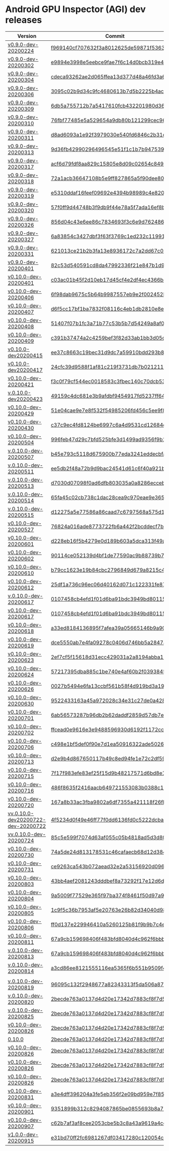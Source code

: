 # Android GPU Inspector (AGI) dev releases

| Version | Commit |
|---------|--------|
| [v0.9.0-dev-20200224](https://github.com/google/agi-dev-releases/releases/tag/v0.9.0-dev-20200224) | [f969140cf707632f3a8012625de59871f53632b1](https://github.com/google/agi/commit/f969140cf707632f3a8012625de59871f53632b1) |
| [v0.9.0-dev-20200302](https://github.com/google/agi-dev-releases/releases/tag/v0.9.0-dev-20200302) | [e9894e3998e5eebce9fae7f6c14d0bcb319e4706](https://github.com/google/agi/commit/e9894e3998e5eebce9fae7f6c14d0bcb319e4706) |
| [v0.9.0-dev-20200304](https://github.com/google/agi-dev-releases/releases/tag/v0.9.0-dev-20200304) | [cdeca93262ae2d065ffea13d377d48a46fd3a66f](https://github.com/google/agi/commit/cdeca93262ae2d065ffea13d377d48a46fd3a66f) |
| [v0.9.0-dev-20200306](https://github.com/google/agi-dev-releases/releases/tag/v0.9.0-dev-20200306) | [3095c02b9d34c9fc4680613b7d5b2225b4acc076](https://github.com/google/agi/commit/3095c02b9d34c9fc4680613b7d5b2225b4acc076) |
| [v0.9.0-dev-20200309](https://github.com/google/agi-dev-releases/releases/tag/v0.9.0-dev-20200309) | [6db5a755712b7a5417610fcb432201980d3645e3](https://github.com/google/agi/commit/6db5a755712b7a5417610fcb432201980d3645e3) |
| [v0.9.0-dev-20200310](https://github.com/google/agi-dev-releases/releases/tag/v0.9.0-dev-20200310) | [76fbf77485e5a529654a9db80b121299cec96ce9](https://github.com/google/agi/commit/76fbf77485e5a529654a9db80b121299cec96ce9) |
| [v0.9.0-dev-20200311](https://github.com/google/agi-dev-releases/releases/tag/v0.9.0-dev-20200311) | [d8ad6093a1e92f3979030e540fd6846c2b31d69c](https://github.com/google/agi/commit/d8ad6093a1e92f3979030e540fd6846c2b31d69c) |
| [v0.9.0-dev-20200313](https://github.com/google/agi-dev-releases/releases/tag/v0.9.0-dev-20200313) | [9d36fb42990296496545e51f1c1b7b9475399a79](https://github.com/google/agi/commit/9d36fb42990296496545e51f1c1b7b9475399a79) |
| [v0.9.0-dev-20200317](https://github.com/google/agi-dev-releases/releases/tag/v0.9.0-dev-20200317) | [acf6d79fdf8aa829c15805e8d09c02654c849734](https://github.com/google/agi/commit/acf6d79fdf8aa829c15805e8d09c02654c849734) |
| [v0.9.0-dev-20200318](https://github.com/google/agi-dev-releases/releases/tag/v0.9.0-dev-20200318) | [72a1acb36647108b5e9ff827865a5f90dee80fff](https://github.com/google/agi/commit/72a1acb36647108b5e9ff827865a5f90dee80fff) |
| [v0.9.0-dev-20200319](https://github.com/google/agi-dev-releases/releases/tag/v0.9.0-dev-20200319) | [e5310ddaf16feef09692e4394b98989c4e8200ec](https://github.com/google/agi/commit/e5310ddaf16feef09692e4394b98989c4e8200ec) |
| [v0.9.0-dev-20200320](https://github.com/google/agi-dev-releases/releases/tag/v0.9.0-dev-20200320) | [57f0ff9d44748b3f9db9f44e78a5f7ada16ef8bf](https://github.com/google/agi/commit/57f0ff9d44748b3f9db9f44e78a5f7ada16ef8bf) |
| [v0.9.0-dev-20200326](https://github.com/google/agi-dev-releases/releases/tag/v0.9.0-dev-20200326) | [856d04c43e6ee86c7834693f3c6e9d7624869c0e](https://github.com/google/agi/commit/856d04c43e6ee86c7834693f3c6e9d7624869c0e) |
| [v0.9.0-dev-20200327](https://github.com/google/agi-dev-releases/releases/tag/v0.9.0-dev-20200327) | [6a83854c3427dbf3f63f3769c1ed232c119915d4](https://github.com/google/agi/commit/6a83854c3427dbf3f63f3769c1ed232c119915d4) |
| [v0.9.0-dev-20200331](https://github.com/google/agi-dev-releases/releases/tag/v0.9.0-dev-20200331) | [621013ce21b2b3fa13e8936172c7a2dd67c0bd81](https://github.com/google/agi/commit/621013ce21b2b3fa13e8936172c7a2dd67c0bd81) |
| [v0.9.0-dev-20200401](https://github.com/google/agi-dev-releases/releases/tag/v0.9.0-dev-20200401) | [82c53d540591cd8da47992336f21e847b1d93e33](https://github.com/google/agi/commit/82c53d540591cd8da47992336f21e847b1d93e33) |
| [v0.10.0-dev-20200401](https://github.com/google/agi-dev-releases/releases/tag/v0.10.0-dev-20200401) | [c03ac01b45f2d10eb17d45cf4e2df4ec4366beb3](https://github.com/google/agi/commit/c03ac01b45f2d10eb17d45cf4e2df4ec4366beb3) |
| [v0.10.0-dev-20200406](https://github.com/google/agi-dev-releases/releases/tag/v0.10.0-dev-20200406) | [6f98dab9675c5b64b9987557eb9e2f002452b91b](https://github.com/google/agi/commit/6f98dab9675c5b64b9987557eb9e2f002452b91b) |
| [v0.10.0-dev-20200407](https://github.com/google/agi-dev-releases/releases/tag/v0.10.0-dev-20200407) | [d6f5cc17bf1ba7832f08116c4eb1db2810e8e104](https://github.com/google/agi/commit/d6f5cc17bf1ba7832f08116c4eb1db2810e8e104) |
| [v0.10.0-dev-20200408](https://github.com/google/agi-dev-releases/releases/tag/v0.10.0-dev-20200408) | [51407f07b1fc3a71b77c53b5b7d54249a8af0bcc](https://github.com/google/agi/commit/51407f07b1fc3a71b77c53b5b7d54249a8af0bcc) |
| [v0.10.0-dev-20200409](https://github.com/google/agi-dev-releases/releases/tag/v0.10.0-dev-20200409) | [c391b37474a2c4259bef3f82d33ab1bb3d05ce8a](https://github.com/google/agi/commit/c391b37474a2c4259bef3f82d33ab1bb3d05ce8a) |
| [v0.10.0-dev20200415](https://github.com/google/agi-dev-releases/releases/tag/v0.10.0-dev20200415) | [ee37c8663c19bec31d9dc7a59910bdd293b8520b](https://github.com/google/agi/commit/ee37c8663c19bec31d9dc7a59910bdd293b8520b) |
| [v0.10.0-dev20200417](https://github.com/google/agi-dev-releases/releases/tag/v0.10.0-dev20200417) | [24cfc39d9588f1af81c219f3731db7b02121171c](https://github.com/google/agi/commit/24cfc39d9588f1af81c219f3731db7b02121171c) |
| [v0.10.0-dev-20200421](https://github.com/google/agi-dev-releases/releases/tag/v0.10.0-dev-20200421) | [f3c0f79cf544ec0018583c3fbec140c70dcb530f](https://github.com/google/agi/commit/f3c0f79cf544ec0018583c3fbec140c70dcb530f) |
| [v.0.10.0-dev20200423](https://github.com/google/agi-dev-releases/releases/tag/v.0.10.0-dev20200423) | [49159c4dc681e3b9afdbf9454917fd5237ff64dc](https://github.com/google/agi/commit/49159c4dc681e3b9afdbf9454917fd5237ff64dc) |
| [v0.10.0-dev-20200429](https://github.com/google/agi-dev-releases/releases/tag/v0.10.0-dev-20200429) | [51e04cae9e7e8f532f54985206fd456c5ee9f83c](https://github.com/google/agi/commit/51e04cae9e7e8f532f54985206fd456c5ee9f83c) |
| [v0.10.0-dev-20200430](https://github.com/google/agi-dev-releases/releases/tag/v0.10.0-dev-20200430) | [c37c9ec4fd8124be6997c6a4d9531cd12684c4ff](https://github.com/google/agi/commit/c37c9ec4fd8124be6997c6a4d9531cd12684c4ff) |
| [v0.10.0-dev-20200504](https://github.com/google/agi-dev-releases/releases/tag/v0.10.0-dev-20200504) | [996feb47d29c7bfd525bfe3d1499ad9356f9b1cd](https://github.com/google/agi/commit/996feb47d29c7bfd525bfe3d1499ad9356f9b1cd) |
| [v.0.10.0-dev-20200507](https://github.com/google/agi-dev-releases/releases/tag/v.0.10.0-dev-20200507) | [b45e793c5118d675900b77eda3241eddecbfa67f](https://github.com/google/agi/commit/b45e793c5118d675900b77eda3241eddecbfa67f) |
| [v.0.10.0-dev-20200511](https://github.com/google/agi-dev-releases/releases/tag/v.0.10.0-dev-20200511) | [ee5db2f48a72b9d9bac24541d61c6f40a921b946](https://github.com/google/agi/commit/ee5db2f48a72b9d9bac24541d61c6f40a921b946) |
| [v.0.10.0-dev-20200513](https://github.com/google/agi-dev-releases/releases/tag/v.0.10.0-dev-20200513) | [d7030d07098f0ad6dfb803035a0a8286ecceb2de](https://github.com/google/agi/commit/d7030d07098f0ad6dfb803035a0a8286ecceb2de) |
| [v.0.10.0-dev-20200514](https://github.com/google/agi-dev-releases/releases/tag/v.0.10.0-dev-20200514) | [65fa45c02cb738c1dac28cea9c970eae9e365775](https://github.com/google/agi/commit/65fa45c02cb738c1dac28cea9c970eae9e365775) |
| [v.0.10.0-dev-20200515](https://github.com/google/agi-dev-releases/releases/tag/v.0.10.0-dev-20200515) | [d12275a5e77586a86caad7c6797568a575d1932e](https://github.com/google/agi/commit/d12275a5e77586a86caad7c6797568a575d1932e) |
| [v0.10.0-dev-20200527](https://github.com/google/agi-dev-releases/releases/tag/v0.10.0-dev-20200527) | [76824a016ade8773722fb6a442f2bcddecf7b212](https://github.com/google/agi/commit/76824a016ade8773722fb6a442f2bcddecf7b212) |
| [v0.10.0-dev-20200601](https://github.com/google/agi-dev-releases/releases/tag/v0.10.0-dev-20200601) | [d228eb16f5b4279e0d189b603a5dca313f49afd0](https://github.com/google/agi/commit/d228eb16f5b4279e0d189b603a5dca313f49afd0) |
| [v0.10.0-dev-20200602](https://github.com/google/agi-dev-releases/releases/tag/v0.10.0-dev-20200602) | [90114ce052139d4bf1de77590ac9b88739b7574d](https://github.com/google/agi/commit/90114ce052139d4bf1de77590ac9b88739b7574d) |
| [v0.10.0-dev-20200610](https://github.com/google/agi-dev-releases/releases/tag/v0.10.0-dev-20200610) | [b79cc1623e19b84cbc2796849d679a8215c45406](https://github.com/google/agi/commit/b79cc1623e19b84cbc2796849d679a8215c45406) |
| [v0.10.0-dev-20200612](https://github.com/google/agi-dev-releases/releases/tag/v0.10.0-dev-20200612) | [25df1a736c96ec06d40162d071c122331fe874bb](https://github.com/google/agi/commit/25df1a736c96ec06d40162d071c122331fe874bb) |
| [v.0.10.0-dev-20200617](https://github.com/google/agi-dev-releases/releases/tag/v.0.10.0-dev-20200617) | [0107458cb4efd1f01d6ba91bdc3949bd801151e8](https://github.com/google/agi/commit/0107458cb4efd1f01d6ba91bdc3949bd801151e8) |
| [v0.10.0-dev-20200617](https://github.com/google/agi-dev-releases/releases/tag/v0.10.0-dev-20200617) | [0107458cb4efd1f01d6ba91bdc3949bd801151e8](https://github.com/google/agi/commit/0107458cb4efd1f01d6ba91bdc3949bd801151e8) |
| [v0.10.0-dev-20200618](https://github.com/google/agi-dev-releases/releases/tag/v0.10.0-dev-20200618) | [a33ed8184136895f7afea39a05665146b9a906a8](https://github.com/google/agi/commit/a33ed8184136895f7afea39a05665146b9a906a8) |
| [v0.10.0-dev-20200619](https://github.com/google/agi-dev-releases/releases/tag/v0.10.0-dev-20200619) | [dce5550ab7e4fa09278c0406d746bb5a28478d56](https://github.com/google/agi/commit/dce5550ab7e4fa09278c0406d746bb5a28478d56) |
| [v0.10.0-dev-20200623](https://github.com/google/agi-dev-releases/releases/tag/v0.10-dev-20200623) | [2ef7cf5f15618d31ecc429031a2a8194abba16c8](https://github.com/google/agi/commit/2ef7cf5f15618d31ecc429031a2a8194abba16c8) |
| [v0.10.0-dev-20200624](https://github.com/google/agi-dev-releases/releases/tag/v0.10-dev-20200624) | [57217395dba885c1be740e4af60b2f0393845fb6](https://github.com/google/agi/commit/57217395dba885c1be740e4af60b2f0393845fb6) |
| [v0.10.0-dev-20200626](https://github.com/google/agi-dev-releases/releases/tag/v0.10.0-dev-20200626) | [0027b5494e6fa13ccbf561b58f4d919bd3a190db](https://github.com/google/agi/commit/0027b5494e6fa13ccbf561b58f4d919bd3a190db) |
| [v0.10.0-dev-20200630](https://github.com/google/agi-dev-releases/releases/tag/v0.10.0-dev-20200630) | [9522433163a45a972028c34e31c27de0a428bd03](https://github.com/google/agi/commit/9522433163a45a972028c34e31c27de0a428bd03) |
| [v0.10.0-dev-20200701](https://github.com/google/agi-dev-releases/releases/tag/v0.10.0-dev-20200701) | [6ab56573287b96db2b62daddf2859d57db7e69eb](https://github.com/google/agi/commit/6ab56573287b96db2b62daddf2859d57db7e69eb) |
| [v0.10.0-dev-20200702](https://github.com/google/agi-dev-releases/releases/tag/v0.10.0-dev-20200702) | [ffcead0e9616e3e9488596930d6192f1172cc9a9](https://github.com/google/agi/commit/ffcead0e9616e3e9488596930d6192f1172cc9a9) |
| [v0.10.0-dev-20200706](https://github.com/google/agi-dev-releases/releases/tag/v0.10.0-dev-20200706) | [c498e1bf5def0f90e7d1ea50916322ade5026e03](https://github.com/google/agi/commit/c498e1bf5def0f90e7d1ea50916322ade5026e03) |
| [v0.10.0-dev-20200713](https://github.com/google/agi-dev-releases/releases/tag/v0.10.0-dev-20200713) | [d2e9b4d867650117b49c8ed94fe1e72c2df5960b](https://github.com/google/agi/commit/d2e9b4d867650117b49c8ed94fe1e72c2df5960b) |
| [v0.10.0-dev-20200715](https://github.com/google/agi-dev-releases/releases/tag/v0.10.0-dev-20200715) | [7f17f983efe83ef25f15d9b48217571d6bd8e18c](https://github.com/google/agi/commit/7f17f983efe83ef25f15d9b48217571d6bd8e18c) |
| [v0.10.0-dev-20200716](https://github.com/google/agi-dev-releases/releases/tag/v0.10.0-dev-20200716) | [486f8635f2416aacb649721553083b0388c16188](https://github.com/google/agi/commit/486f8635f2416aacb649721553083b0388c16188) |
| [v0.10.0-dev-20200720](https://github.com/google/agi-dev-releases/releases/tag/v0.10.0-dev-20200720) | [167a8b33ac3fba9802a6df7355a421118f26fbc0](https://github.com/google/agi/commit/167a8b33ac3fba9802a6df7355a421118f26fbc0) |
| [vv.0.10.0-dev20200722-dev-20200722](https://github.com/google/agi-dev-releases/releases/tag/vv.0.10.0-dev20200722-dev-20200722) | [4f5234d0f49e46ff77f0dd6136fd0c5222dcba57](https://github.com/google/agi/commit/4f5234d0f49e46ff77f0dd6136fd0c5222dcba57) |
| [vv.0.10.0-dev-20200724](https://github.com/google/agi-dev-releases/releases/tag/vv.0.10.0-dev-20200724) | [85c5e599f7074d63af055c05b4818ad5d3d8073e](https://github.com/google/agi/commit/85c5e599f7074d63af055c05b4818ad5d3d8073e) |
| [v0.10.0-dev-20200730](https://github.com/google/agi-dev-releases/releases/tag/v0.10.0-dev-20200730) | [74a5de24d813178531c46cafaecb68d12d384b85](https://github.com/google/agi/commit/74a5de24d813178531c46cafaecb68d12d384b85) |
| [v0.10.0-dev-20200731](https://github.com/google/agi-dev-releases/releases/tag/v0.10.0-dev-20200731) | [ce9263ca543b072aead32e2a53156920d096863d](https://github.com/google/agi/commit/ce9263ca543b072aead32e2a53156920d096863d) |
| [v0.10.0-dev-20200803](https://github.com/google/agi-dev-releases/releases/tag/v0.10.0-dev-20200803) | [43bb4aef2081243dddbef8a73292f17e12d6d3cb](https://github.com/google/agi/commit/43bb4aef2081243dddbef8a73292f17e12d6d3cb) |
| [v0.10.0-dev-20200804](https://github.com/google/agi-dev-releases/releases/tag/v0.10.0-dev-20200804) | [9a5009f77529e365f97ba374f8461f50d97a95e2](https://github.com/google/agi/commit/9a5009f77529e365f97ba374f8461f50d97a95e2) |
| [v0.10.0-dev-20200805](https://github.com/google/agi-dev-releases/releases/tag/v0.10.0-dev-20200805) | [1c9f5c36b7953af5e20763e26b82d34040d982c3](https://github.com/google/agi/commit/1c9f5c36b7953af5e20763e26b82d34040d982c3) |
| [v0.10.0-dev-20200806](https://github.com/google/agi-dev-releases/releases/tag/v0.10.0-dev-20200806) | [ff0d137e229946410a5260125b81f9b9b7c4e23e](https://github.com/google/agi/commit/ff0d137e229946410a5260125b81f9b9b7c4e23e) |
| [v0.10.0-dev-20200811](https://github.com/google/agi-dev-releases/releases/tag/v0.10.0-dev-20200811) | [67a9cb159698406f483bfd8040d4c962f6bbb465](https://github.com/google/agi/commit/67a9cb159698406f483bfd8040d4c962f6bbb465) |
| [v.0.10.0-dev-20200813](https://github.com/google/agi-dev-releases/releases/tag/v.0.10.0-dev-20200813) | [67a9cb159698406f483bfd8040d4c962f6bbb465](https://github.com/google/agi/commit/67a9cb159698406f483bfd8040d4c962f6bbb465) |
| [v.0.10.0-dev-20200814](https://github.com/google/agi-dev-releases/releases/tag/v.0.10.0-dev-20200814) | [a3cd86ee8121555116ea5365f6b551b9509f4384](https://github.com/google/agi/commit/a3cd86ee8121555116ea5365f6b551b9509f4384) |
| [](https://github.com/google/agi-dev-releases/releases/tag/) | [](https://github.com/google/agi/commit/) |
| [v.0.10.0-dev-20200819](https://github.com/google/agi-dev-releases/releases/tag/v.0.10.0-dev-20200819) | [96095c132f2948677a82343313f5da506a879b92](https://github.com/google/agi/commit/96095c132f2948677a82343313f5da506a879b92) |
| [v.0.10.0-dev-20200820](https://github.com/google/agi-dev-releases/releases/tag/v.0.10.0-dev-20200820) | [2becde763a0137d4d20e17342d7883cf8f7d5e06](https://github.com/google/agi/commit/2becde763a0137d4d20e17342d7883cf8f7d5e06) |
| [v.0.10.0-dev-20200825](https://github.com/google/agi-dev-releases/releases/tag/v.0.10.0-dev-20200825) | [2becde763a0137d4d20e17342d7883cf8f7d5e06](https://github.com/google/agi/commit/2becde763a0137d4d20e17342d7883cf8f7d5e06) |
| [v0.10.0-dev-20200826](https://github.com/google/agi-dev-releases/releases/tag/v0.10.0-dev-20200826) | [2becde763a0137d4d20e17342d7883cf8f7d5e06](https://github.com/google/agi/commit/2becde763a0137d4d20e17342d7883cf8f7d5e06) |
| [0.10.0](https://github.com/google/agi-dev-releases/releases/tag/0.10.0) | [2becde763a0137d4d20e17342d7883cf8f7d5e06](https://github.com/google/agi/commit/2becde763a0137d4d20e17342d7883cf8f7d5e06) |
| [v0.10.0-dev-20200826](https://github.com/google/agi-dev-releases/releases/tag/v0.10.0-dev-20200826) | [2becde763a0137d4d20e17342d7883cf8f7d5e06](https://github.com/google/agi/commit/2becde763a0137d4d20e17342d7883cf8f7d5e06) |
| [v0.10.0-dev-20200826](https://github.com/google/agi-dev-releases/releases/tag/v0.10.0-dev-20200826) | [2becde763a0137d4d20e17342d7883cf8f7d5e06](https://github.com/google/agi/commit/2becde763a0137d4d20e17342d7883cf8f7d5e06) |
| [v0.10.0-dev-20200826](https://github.com/google/agi-dev-releases/releases/tag/v0.10.0-dev-20200826) | [2becde763a0137d4d20e17342d7883cf8f7d5e06](https://github.com/google/agi/commit/2becde763a0137d4d20e17342d7883cf8f7d5e06) |
| [v0.10.0-dev-20200831](https://github.com/google/agi-dev-releases/releases/tag/v0.10.0-dev-20200831) | [a3e4dff396204a3fe5eb356f2e09bd959e7f8526](https://github.com/google/agi/commit/a3e4dff396204a3fe5eb356f2e09bd959e7f8526) |
| [v0.10.0-dev-20200901](https://github.com/google/agi-dev-releases/releases/tag/v0.10.0-dev-20200901) | [9351899b312c8294087865be0855693b8a778c4c](https://github.com/google/agi/commit/9351899b312c8294087865be0855693b8a778c4c) |
| [v0.10.0-dev-20200907](https://github.com/google/agi-dev-releases/releases/tag/v0.10.0-dev-20200907) | [c62b7af3af8cee2053cbe5b3c8a43a9619a4cc20](https://github.com/google/agi/commit/c62b7af3af8cee2053cbe5b3c8a43a9619a4cc20) |
| [v1.0.0-dev-20200915](https://github.com/google/agi-dev-releases/releases/tag/v1.0.0-dev-20200915) | [e31bd70ff2fc6981267df03417280c120054cbcf](https://github.com/google/agi/commit/e31bd70ff2fc6981267df03417280c120054cbcf) |

